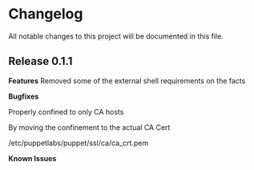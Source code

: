 # Changelog

All notable changes to this project will be documented in this file.

## Release 0.1.1

**Features**
Removed some of the external shell requirements on the facts

**Bugfixes**

Properly confined to only CA hosts

By moving the confinement to the actual CA Cert

/etc/puppetlabs/puppet/ssl/ca/ca_crt.pem

**Known Issues**
